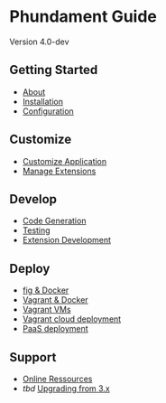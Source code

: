 Phundament Guide
================

Version 4.0-dev

Getting Started
---------------

- [About](10-about.md)
- [Installation](20-installation.md)
- [Configuration](21-configuration.md)

Customize 
---------

- [Customize Application](30-customize.md)
- [Manage Extensions](31-extension-management.md)

Develop
-------

- [Code Generation](41-code-generation.md)
- [Testing](42-testing.md)
- [Extension Development](44-extension-development.md)

Deploy
------

- [fig & Docker](51-fig.md)
- [Vagrant & Docker](51-vagrant-docker.md)
- [Vagrant VMs](51-vagrant.md)
- [Vagrant cloud deployment](51-vagrant-cloud.md)
- [PaaS deployment](52-paas.md)

Support
-------

- [Online Ressources](70-links.md)
- *tbd* [Upgrading from 3.x](11-upgrading.md)
